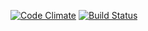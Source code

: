 [![Code Climate](https://codeclimate.com/github/codeclimate/codeclimate/badges/gpa.svg)](https://codeclimate.com/github/codeclimate/codeclimate) [![Build Status](https://travis-ci.org/nawox/project-lvl1-s69.svg?branch=master)](https://travis-ci.org/nawox/project-lvl1-s69)
